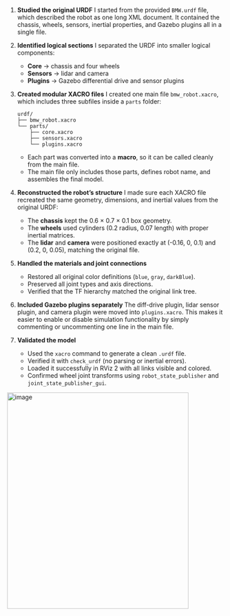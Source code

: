 1. **Studied the original URDF**
   I started from the provided `BMW.urdf` file, which described the robot as one long XML document. It contained the chassis, wheels, sensors, inertial properties, and Gazebo plugins all in a single file.

2. **Identified logical sections**
   I separated the URDF into smaller logical components:

   * **Core** → chassis and four wheels
   * **Sensors** → lidar and camera
   * **Plugins** → Gazebo differential drive and sensor plugins

3. **Created modular XACRO files**
   I created one main file `bmw_robot.xacro`, which includes three subfiles inside a `parts` folder:

   ```
   urdf/
   ├── bmw_robot.xacro
   └── parts/
       ├── core.xacro
       ├── sensors.xacro
       └── plugins.xacro
   ```

   * Each part was converted into a **macro**, so it can be called cleanly from the main file.
   * The main file only includes those parts, defines robot name, and assembles the final model.

4. **Reconstructed the robot’s structure**
   I made sure each XACRO file recreated the same geometry, dimensions, and inertial values from the original URDF:

   * The **chassis** kept the 0.6 × 0.7 × 0.1 box geometry.
   * The **wheels** used cylinders (0.2 radius, 0.07 length) with proper inertial matrices.
   * The **lidar** and **camera** were positioned exactly at (-0.16, 0, 0.1) and (0.2, 0, 0.05), matching the original file.

5. **Handled the materials and joint connections**

   * Restored all original color definitions (`blue`, `gray`, `darkBlue`).
   * Preserved all joint types and axis directions.
   * Verified that the TF hierarchy matched the original link tree.

6. **Included Gazebo plugins separately**
   The diff-drive plugin, lidar sensor plugin, and camera plugin were moved into `plugins.xacro`.
   This makes it easier to enable or disable simulation functionality by simply commenting or uncommenting one line in the main file.

7. **Validated the model**

   * Used the `xacro` command to generate a clean `.urdf` file.
   * Verified it with `check_urdf` (no parsing or inertial errors).
   * Loaded it successfully in RViz 2 with all links visible and colored.
   * Confirmed wheel joint transforms using `robot_state_publisher` and `joint_state_publisher_gui`.

  <img width="421" height="501" alt="image" src="https://github.com/user-attachments/assets/91cc7f5b-5250-4c47-b75d-f5470779e7fe" />

  

